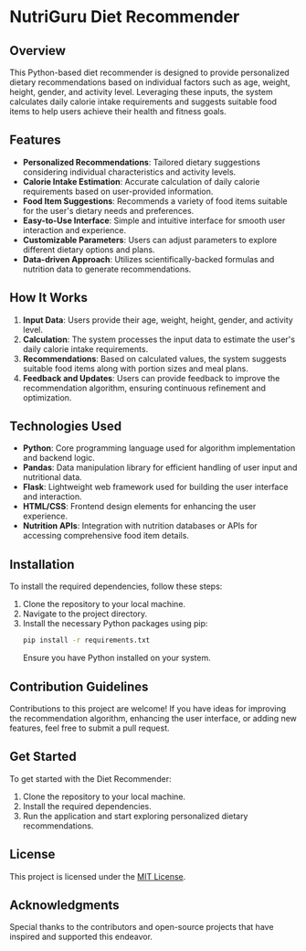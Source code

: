 # NutriGuru Diet Recommender

## Overview
This Python-based diet recommender is designed to provide personalized dietary recommendations based on individual factors such as age, weight, height, gender, and activity level. Leveraging these inputs, the system calculates daily calorie intake requirements and suggests suitable food items to help users achieve their health and fitness goals.

## Features
- **Personalized Recommendations**: Tailored dietary suggestions considering individual characteristics and activity levels.
- **Calorie Intake Estimation**: Accurate calculation of daily calorie requirements based on user-provided information.
- **Food Item Suggestions**: Recommends a variety of food items suitable for the user's dietary needs and preferences.
- **Easy-to-Use Interface**: Simple and intuitive interface for smooth user interaction and experience.
- **Customizable Parameters**: Users can adjust parameters to explore different dietary options and plans.
- **Data-driven Approach**: Utilizes scientifically-backed formulas and nutrition data to generate recommendations.

## How It Works
1. **Input Data**: Users provide their age, weight, height, gender, and activity level.
2. **Calculation**: The system processes the input data to estimate the user's daily calorie intake requirements.
3. **Recommendations**: Based on calculated values, the system suggests suitable food items along with portion sizes and meal plans.
4. **Feedback and Updates**: Users can provide feedback to improve the recommendation algorithm, ensuring continuous refinement and optimization.

## Technologies Used
- **Python**: Core programming language used for algorithm implementation and backend logic.
- **Pandas**: Data manipulation library for efficient handling of user input and nutritional data.
- **Flask**: Lightweight web framework used for building the user interface and interaction.
- **HTML/CSS**: Frontend design elements for enhancing the user experience.
- **Nutrition APIs**: Integration with nutrition databases or APIs for accessing comprehensive food item details.

## Installation
To install the required dependencies, follow these steps:

1. Clone the repository to your local machine.
2. Navigate to the project directory.
3. Install the necessary Python packages using pip:
    ```bash
    pip install -r requirements.txt
    ```
   Ensure you have Python installed on your system.

## Contribution Guidelines
Contributions to this project are welcome! If you have ideas for improving the recommendation algorithm, enhancing the user interface, or adding new features, feel free to submit a pull request.

## Get Started
To get started with the Diet Recommender:
1. Clone the repository to your local machine.
2. Install the required dependencies.
3. Run the application and start exploring personalized dietary recommendations.

## License
This project is licensed under the [MIT License](LICENSE).

## Acknowledgments
Special thanks to the contributors and open-source projects that have inspired and supported this endeavor.
